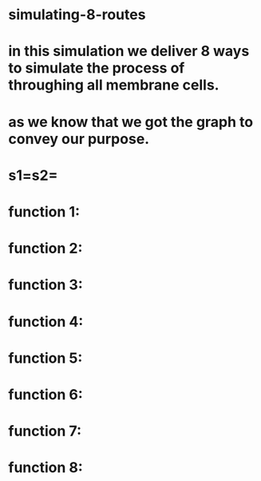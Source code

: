 # simulating-8-routes
# in this simulation we deliver 8 ways to simulate the process of throughing all membrane cells.
# as we know that we got the graph to convey our purpose.
# s1=s2=
# function 1:
# function 2:
# function 3:
# function 4:
# function 5:
# function 6:
# function 7:
# function 8:
